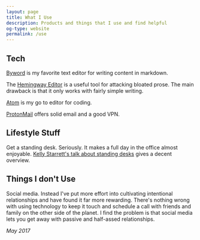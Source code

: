 ```yaml
---
layout: page
title: What I Use
description: Products and things that I use and find helpful 
og-type: website
permalink: /use
---
```


## Tech 

[Byword][0] is my favorite text editor for writing content in markdown. 

The [Hemingway Editor][1] is a useful tool for attacking bloated prose. The main drawback is that it only works with fairly simple writing.  

[Atom][2] is my go to editor for coding. 

[ProtonMail][3] offers solid email and a good VPN.  

## Lifestyle Stuff 

Get a standing desk. Seriously. It makes a full day in the office almost enjoyable. [Kelly Starrett's talk about standing desks][4] gives a decent overview. 

## Things I don't Use

Social media. Instead I've put more effort into cultivating intentional relationships and have found it far more rewarding. There's nothing wrong with using technology to keep it touch and schedule a call with friends and family on the other side of the planet. I find the problem is that social media lets you get away with passive and half-assed relationships. 

*May 2017* 

[0]: https://www.bywordapp.com 
[1]: http://www.hemingwayapp.com 
[2]: https://atom.io
[3]: https://protonmail.com
[4]: https://www.youtube.com/watch?v=kfg_e6YG37U

